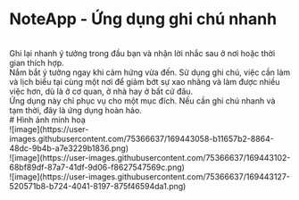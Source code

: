 # NoteApp - Ứng dụng ghi chú nhanh
<br>
Ghi lại nhanh ý tưởng trong đầu bạn và nhận lời nhắc sau ở nơi hoặc thời gian thích hợp. 
<br>
Nắm bắt ý tưởng ngay khi cảm hứng vừa đến. Sử dụng ghi chú, việc cần làm và lịch biểu tại cùng một nơi để giảm bớt sự xao nhãng và làm được nhiều việc hơn, dù là ở cơ quan, ở nhà hay ở bất cứ đâu.
<br>
Ứng dụng này chỉ phục vụ cho một mục đích. Nếu cần ghi chú nhanh và tạm thời, đây là ứng dụng hoàn hảo.
<br>
# Hình ảnh minh hoạ
<br>
![image](https://user-images.githubusercontent.com/75366637/169443058-b11657b2-8864-48dc-9b4b-a7e3229b1836.png)
<br>
![image](https://user-images.githubusercontent.com/75366637/169443102-68bf89df-87a7-41df-9d06-f8627547569c.png)
<br>
![image](https://user-images.githubusercontent.com/75366637/169443127-520571b8-b724-4041-8197-875f46594da1.png)
<br>

